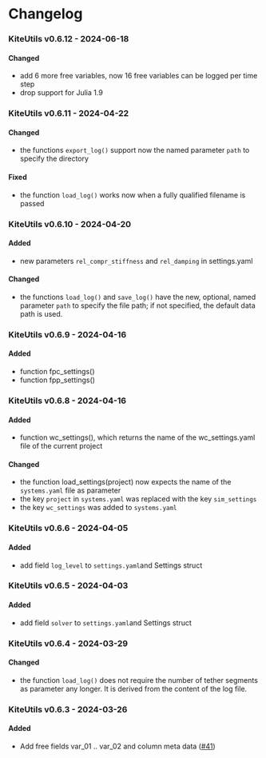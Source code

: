 # Changelog

### KiteUtils v0.6.12 - 2024-06-18
#### Changed
- add 6 more free variables, now 16 free variables can be logged per time step
- drop support for Julia 1.9

### KiteUtils v0.6.11 - 2024-04-22
#### Changed
- the functions `export_log()` support now the named parameter `path` to specify the directory
#### Fixed
- the function `load_log()` works now when a fully qualified filename is passed 

### KiteUtils v0.6.10 - 2024-04-20
#### Added
- new parameters `rel_compr_stiffness` and `rel_damping` in settings.yaml 

#### Changed
- the functions `load_log()` and `save_log()` have the new, optional, named parameter `path` to specify the file path;  if not specified, the default data path is used.

### KiteUtils v0.6.9 - 2024-04-16
#### Added
- function fpc_settings()
- function fpp_settings()

### KiteUtils v0.6.8 - 2024-04-16
#### Added
- function wc_settings(), which returns the name of the wc_settings.yaml file of the current project
#### Changed
- the function load_settings(project) now expects the name of the `systems.yaml` file as parameter
- the key `project` in `systems.yaml` was replaced with the key `sim_settings`
- the key `wc_settings` was added to `systems.yaml`

### KiteUtils v0.6.6 - 2024-04-05
#### Added
- add field `log_level` to `settings.yaml`and Settings struct

### KiteUtils v0.6.5 - 2024-04-03
#### Added
- add field `solver` to `settings.yaml`and Settings struct

### KiteUtils v0.6.4 - 2024-03-29
#### Changed
- the function `load_log()` does not require the number of tether segments as parameter any longer. It is derived from the content of the log file.

### KiteUtils v0.6.3 - 2024-03-26
#### Added
- Add free fields var_01 .. var_02 and column meta data ([#41](https://github.com/ufechner7/KiteUtils.jl/pull/41))

